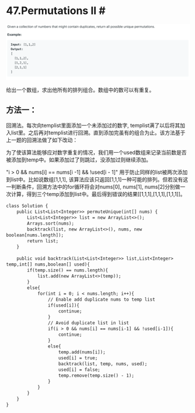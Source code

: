 # 47.Permutations II \#

![](.gitbook/assets/image%20%289%29.png)

给出一个数组，求出他所有的排列组合。数组中的数可以有重复。

## 方法一：

回溯法。每次向templist里面添加一个未添加过的数字, templist满了以后将其加入list里。之后再对templist进行回溯。直到添加完虽有的组合为止。该方法基于上一题的回溯法做了如下改动：

为了使该算法能够应对数字重复的情况，我们用一个used数组来记录当前数是否被添加到temp中。如果添加过了则跳过，没添加过则继续添加。

"i &gt; 0 && nums\[i\] == nums\[i -1\] && !used\[i - 1\]" 用于防止同样的list被两次添加到list中。比如说数组\[1,1,1\], 该算法应该只返回\[1,1,1\]一种可能的排列。但若没有这一判断条件，回溯方法中的for循环将会对nums\[0\], nums\[1\], nums\[2\]分别做一次计算，得到三个temp添加到list中。最后得到错误的结果\[\[1,1,1\],\[1,1,1\],\[1,1,1\]\]。

```text
class Solution {
    public List<List<Integer>> permuteUnique(int[] nums) {
        List<List<Integer>> list = new ArrayList<>();
        Arrays.sort(nums);
        backtrack(list, new ArrayList<>(), nums, new boolean[nums.length]);
        return list;
    }
    
    public void backtrack(List<List<Integer>> list,List<Integer> temp,int[] nums,boolean[] used){
        if(temp.size() == nums.length){
            list.add(new ArrayList<>(temp));
        }
        else{
            for(int i = 0; i < nums.length; i++){
                // Enable add duplicate nums to temp list
                if(used[i]){
                    continue;
                }
                // Avoid duplicate list in list
                if(i > 0 && nums[i] == nums[i-1] && !used[i-1]){
                    continue;
                }
                else{
                    temp.add(nums[i]);
                    used[i] = true;
                    backtrack(list, temp, nums, used);
                    used[i] = false;
                    temp.remove(temp.size() - 1);
                }
            }
        }
    }
}
```

